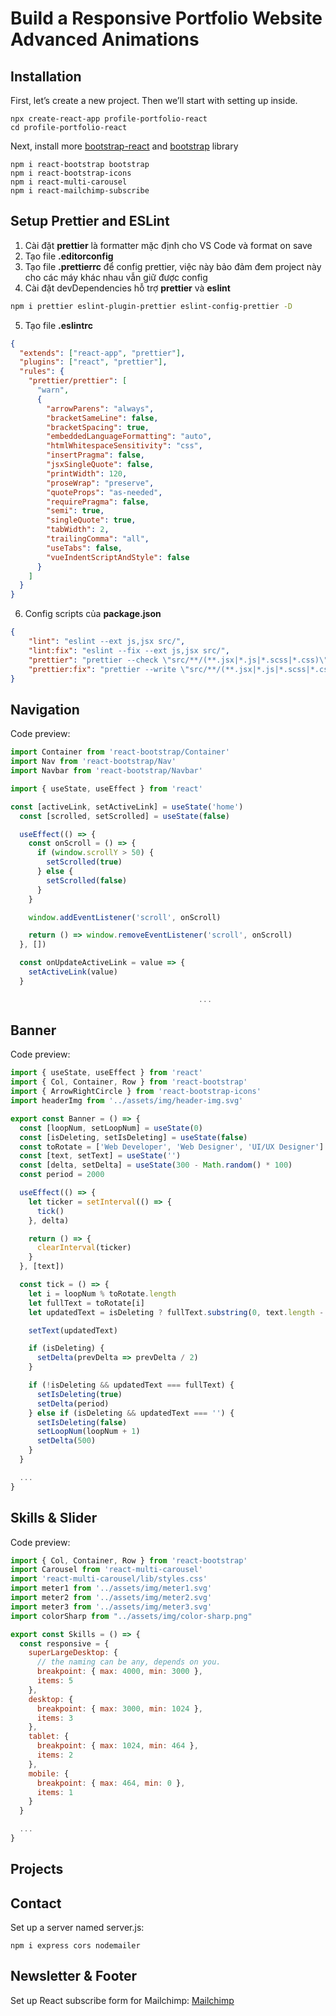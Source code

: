 # Build a Responsive Portfolio Website Advanced Animations

## Installation

First, let’s create a new project. Then we’ll start with setting up inside.

```
npx create-react-app profile-portfolio-react
cd profile-portfolio-react
```

Next, install more [bootstrap-react](https://www.npmjs.com/package/react-bootstrap) and [bootstrap](https://www.npmjs.com/package/bootstrap) library

```
npm i react-bootstrap bootstrap
npm i react-bootstrap-icons
npm i react-multi-carousel
npm i react-mailchimp-subscribe
```

## Setup Prettier and ESLint

1. Cài đặt **prettier** là formatter mặc định cho VS Code và format on save
2. Tạo file **.editorconfig**
3. Tạo file **.prettierrc** để config prettier, việc này bảo đảm đem project này cho các máy khác nhau vẫn giữ được config
4. Cài đặt devDependencies hỗ trợ **prettier** và **eslint**

```bash
npm i prettier eslint-plugin-prettier eslint-config-prettier -D
```

5. Tạo file **.eslintrc**

```json
{
  "extends": ["react-app", "prettier"],
  "plugins": ["react", "prettier"],
  "rules": {
    "prettier/prettier": [
      "warn", 
      {
        "arrowParens": "always",
        "bracketSameLine": false,
        "bracketSpacing": true,
        "embeddedLanguageFormatting": "auto",
        "htmlWhitespaceSensitivity": "css",
        "insertPragma": false,
        "jsxSingleQuote": false,
        "printWidth": 120,
        "proseWrap": "preserve",
        "quoteProps": "as-needed",
        "requirePragma": false,
        "semi": true,
        "singleQuote": true,
        "tabWidth": 2,
        "trailingComma": "all",
        "useTabs": false,
        "vueIndentScriptAndStyle": false
      }
    ]
  }
}
```

6. Config scripts của **package.json**

```json
{
    "lint": "eslint --ext js,jsx src/",
    "lint:fix": "eslint --fix --ext js,jsx src/",
    "prettier": "prettier --check \"src/**/(**.jsx|*.js|*.scss|*.css)\"",
    "prettier:fix": "prettier --write \"src/**/(**.jsx|*.js|*.scss|*.css)\""
}
```

## Navigation

Code preview:

```js
import Container from 'react-bootstrap/Container'
import Nav from 'react-bootstrap/Nav'
import Navbar from 'react-bootstrap/Navbar'

import { useState, useEffect } from 'react'
```

```js
const [activeLink, setActiveLink] = useState('home')
  const [scrolled, setScrolled] = useState(false)

  useEffect(() => {
    const onScroll = () => {
      if (window.scrollY > 50) {
        setScrolled(true)
      } else {
        setScrolled(false)
      }
    }

    window.addEventListener('scroll', onScroll)

    return () => window.removeEventListener('scroll', onScroll)
  }, [])

  const onUpdateActiveLink = value => {
    setActiveLink(value)
  }

                                          ...
```

## Banner

Code preview:

```js
import { useState, useEffect } from 'react'
import { Col, Container, Row } from 'react-bootstrap'
import { ArrowRightCircle } from 'react-bootstrap-icons'
import headerImg from '../assets/img/header-img.svg'
```

```js
export const Banner = () => {
  const [loopNum, setLoopNum] = useState(0)
  const [isDeleting, setIsDeleting] = useState(false)
  const toRotate = ['Web Developer', 'Web Designer', 'UI/UX Designer']
  const [text, setText] = useState('')
  const [delta, setDelta] = useState(300 - Math.random() * 100)
  const period = 2000

  useEffect(() => {
    let ticker = setInterval(() => {
      tick()
    }, delta)

    return () => {
      clearInterval(ticker)
    }
  }, [text])

  const tick = () => {
    let i = loopNum % toRotate.length
    let fullText = toRotate[i]
    let updatedText = isDeleting ? fullText.substring(0, text.length - 1) : fullText.substring(0, text.length + 1)

    setText(updatedText)

    if (isDeleting) {
      setDelta(prevDelta => prevDelta / 2)
    }

    if (!isDeleting && updatedText === fullText) {
      setIsDeleting(true)
      setDelta(period)
    } else if (isDeleting && updatedText === '') {
      setIsDeleting(false)
      setLoopNum(loopNum + 1)
      setDelta(500)
    }
  }

  ...
}
```

## Skills & Slider

Code preview:

```js
import { Col, Container, Row } from 'react-bootstrap'
import Carousel from 'react-multi-carousel'
import 'react-multi-carousel/lib/styles.css'
import meter1 from '../assets/img/meter1.svg'
import meter2 from '../assets/img/meter2.svg'
import meter3 from '../assets/img/meter3.svg'
import colorSharp from "../assets/img/color-sharp.png"
```

```js
export const Skills = () => {
  const responsive = {
    superLargeDesktop: {
      // the naming can be any, depends on you.
      breakpoint: { max: 4000, min: 3000 },
      items: 5
    },
    desktop: {
      breakpoint: { max: 3000, min: 1024 },
      items: 3
    },
    tablet: {
      breakpoint: { max: 1024, min: 464 },
      items: 2
    },
    mobile: {
      breakpoint: { max: 464, min: 0 },
      items: 1
    }
  }

  ...
}
```

## Projects 

## Contact

Set up a server named server.js:

```
npm i express cors nodemailer
```
## Newsletter & Footer

Set up React subscribe form for Mailchimp: [Mailchimp](https://mailchimp.com/)



